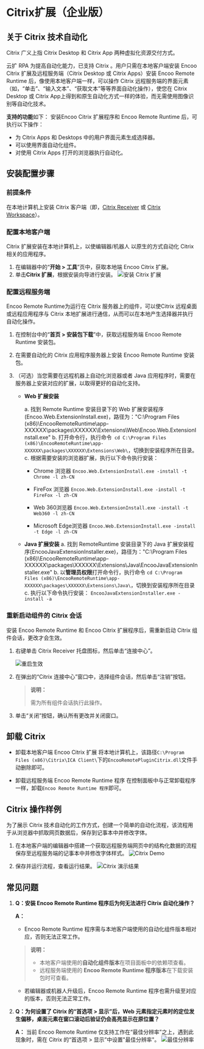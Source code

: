 # Citrix扩展（企业版）

## 关于 Citrix 技术自动化

Citrix 广义上指 Citrix Desktop 和 Citrix App 两种虚拟化资源交付方式。

云扩 RPA 为提高自动化能力，已支持 Citrix 。用户只需在本地客户端安装 Encoo Citrix 扩展及远程服务端（Citrix Desktop 或 Citrix Apps）安装 Encoo Remote Runtime 后，像使用本地客户端一样，可以操作 Citrix 远程服务端的界面元素（如，“单击”、“输入文本”、“获取文本”等等界面自动化操作），使您在 Citrix Desktop 或 Citrix App上得到和原生自动化方式一样的体验，而无需使用图像识别等自动化技术。

**支持的功能**如下：
安装Encoo Citrix 扩展程序和 Encoo Remote Runtime 后，可执行以下操作：

- 为 Citrix Apps 和 Desktops 中的用户界面元素生成选择器。
- 可以使用界面自动化组件。
- 对使用 Citrix Apps 打开的浏览器执行自动化。

## 安装配置步骤

### 前提条件

在本地计算机上安装 Citrix 客户端（即，[Citrix Receiver](https://www.citrix.com/downloads/citrix-receiver/) 或 [Citrix Workspace](https://www.citrix.com/downloads/workspace-app/)）。

### 配置本地客户端

Citrix 扩展安装在本地计算机上，以使编辑器/机器人 以原生的方式自动化 Citrix 相关的应用程序。

1. 在编辑器中的“**开始 > 工具**”页中，获取本地端 Encoo Citrix 扩展。
2. 单击**Citrix 扩展**，根据安装向导进行安装。
   ![安装 Citrix 扩展](https://docimages.blob.core.chinacloudapi.cn/images/Studio/Extensions/citrixpath20210107.png)

### 配置远程服务端

Encoo Remote Runtime为运行在 Citrix 服务器上的组件，可以使Citrix 远程桌面或远程应用程序与 Citrix 本地扩展进行通信，从而可以在本地产生选择器并执行自动化操作。

1. 在控制台中的“**首页 > 安装包下载**”中，获取远程服务端 Encoo Remote Runtime 安装包。
2. 在需要自动化的 Citrix 应用程序服务器上安装 Encoo Remote Runtime 安装包。
3. （可选）当您需要在远程机器上自动化浏览器或者 Java 应用程序时，需要在服务器上安装对应的扩展，以取得更好的自动化支持。

    - **Web 扩展安装**
 
      a. 找到 Remote Runtime 安装目录下的 Web 扩展安装程序(Encoo.Web.ExtensionInstall.exe)，路径为："C:\Program Files (x86)\EncooRemoteRuntime\app-XXXXXX\packages\XXXXXX\Extensions\Web\Encoo.Web.ExtensionInstall.exe"
      b. 打开命令行，执行命令` cd C:\Program Files (x86)\EncooRemoteRuntime\app-XXXXXX\packages\XXXXXX\Extensions\Web\`，切换到安装程序所在目录。
      c. 根据需要安装的浏览器扩展，执行以下命令执行安装：
       - Chrome 浏览器
           `Encoo.Web.ExtensionInstall.exe -install -t Chrome -l zh-CN`
       - FireFox 浏览器
            `Encoo.Web.ExtensionInstall.exe -install -t FireFox -l zh-CN`
       - Web 360浏览器
            `Encoo.Web.ExtensionInstall.exe -install -t Web360 -l zh-CN`

       - Microsoft Edge浏览器
            `Encoo.Web.ExtensionInstall.exe -install -t Edge -l zh-CN`

    - **Java 扩展安装**
      a. 找到 RemoteRuntime 安装目录下的 Java 扩展安装程序(EncooJavaExtensionInstaller.exe)，路径为："C:\Program Files (x86)\EncooRemoteRuntime\app-XXXXXX\packages\XXXXXX\Extensions\Java\EncooJavaExtensionInstaller.exe"
      b. 以**管理员权限**打开命令行，执行命令 `cd C:\Program Files (x86)\EncooRemoteRuntime\app-XXXXXX\packages\XXXXXX\Extensions\Java\`，切换到安装程序所在目录
      c. 执行以下命令执行安装：
        `EncooJavaExtensionInstaller.exe -install -a`

### 重新启动组件的 Citrix 会话

安装 Encoo Remote Runtime 和 Encoo Citrix 扩展程序后，需重新启动 Citrix 组件会话，更改才会生效。

1. 右键单击 Citrix Receiver 托盘图标，然后单击“连接中心”。

    ![重启生效](https://docimages.blob.core.chinacloudapi.cn/images/Studio/Extensions/citrixreceiver20210107.png)

2. 在弹出的“Citrix 连接中心”窗口中，选择组件会话，然后单击“注销”按钮。

   >**说明：**
   >
   >需为所有组件会话执行此操作。

3. 单击“关闭”按钮，确认所有更改并关闭窗口。

## 卸载 Citrix

- 卸载本地客户端 Encoo Citrix 扩展
  将本地计算机上，该路径`C:\Program Files (x86)\Citrix\ICA Client\`下的`EncooRemotePluginCitrix.dll`文件手动删除即可。

- 卸载远程服务端 Encoo Remote Runtime 程序
  在控制面板中与正常卸载程序一样，卸载`Encoo Remote Runtime 程序`即可。

## Citrix 操作样例

为了展示 Citrix 技术自动化的工作方式，创建一个简单的自动化流程，该流程用于从浏览器中抓取网页数据后，保存到记事本中并修改字体。

1. 在本地客户端的编辑器中搭建一个获取远程服务端网页中的结构化数据的流程保存至远程服务端的记事本中并修改字体样式。
![Citrix Demo](https://docimages.blob.core.chinacloudapi.cn/images/Studio/Extensions/citrixdemo20210108.png)

2. 保存并运行流程，查看运行结果。
![Citrix 演示结果](https://docimages.blob.core.chinacloudapi.cn/images/Studio/Extensions/citrixdemoresult20210108.png)

## 常见问题

1. **Q：安装 Encoo Remote Runtime 程序后为何无法进行 Citrix 自动化操作？**

    **A：**

    - Encoo Remote Runtime 程序需与本地客户端使用的自动化组件版本相对应，否则无法正常工作。
    >**说明：**
    >
    >- 本地客户端使用的**自动化组件版本**在项目面板中的依赖项查看。
    >- 远程服务端使用的 **Encoo Remote Runtime 程序版本**在下载安装包时可查看。

    - 若编辑器或机器人升级后，Encoo Remote Runtime 程序也需升级至对应的版本，否则无法正常工作。

2. **Q：为何设置了 Citrix 的“首选项 > 显示”后，Web 元素指定元素时的定位发生偏移，桌面元素在窗口滚动后验证仍会高亮显示在原位置？**

   **A：** 当前 Encoo Remote Runtime 仅支持工作在“最佳分辨率”之上，遇到此现象时，需在 Citrix 的“首选项 > 显示”中设置"最佳分辨率"。
   ![最佳分辨率](https://docimages.blob.core.chinacloudapi.cn/images/Studio/Extensions/citrixproblem20210108.png)

